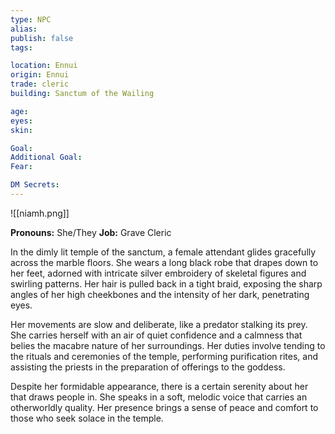 ```yaml
---
type: NPC
alias: 
publish: false
tags: 

location: Ennui
origin: Ennui
trade: cleric
building: Sanctum of the Wailing

age:
eyes:
skin:

Goal:
Additional Goal:
Fear:

DM Secrets:
---
```


![[niamh.png]]

**Pronouns:** She/They
**Job:** Grave Cleric

In the dimly lit temple of the sanctum, a female attendant glides gracefully across the marble floors. She wears a long black robe that drapes down to her feet, adorned with intricate silver embroidery of skeletal figures and swirling patterns. Her hair is pulled back in a tight braid, exposing the sharp angles of her high cheekbones and the intensity of her dark, penetrating eyes.

Her movements are slow and deliberate, like a predator stalking its prey. She carries herself with an air of quiet confidence and a calmness that belies the macabre nature of her surroundings. Her duties involve tending to the rituals and ceremonies of the temple, performing purification rites, and assisting the priests in the preparation of offerings to the goddess.

Despite her formidable appearance, there is a certain serenity about her that draws people in. She speaks in a soft, melodic voice that carries an otherworldly quality. Her presence brings a sense of peace and comfort to those who seek solace in the temple.
